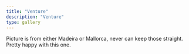 ```yaml
---
title: "Venture"
description: "Venture"
type: gallery
---
```

Picture is from either Madeira or Mallorca, never can keep those straight. Pretty happy with this one.